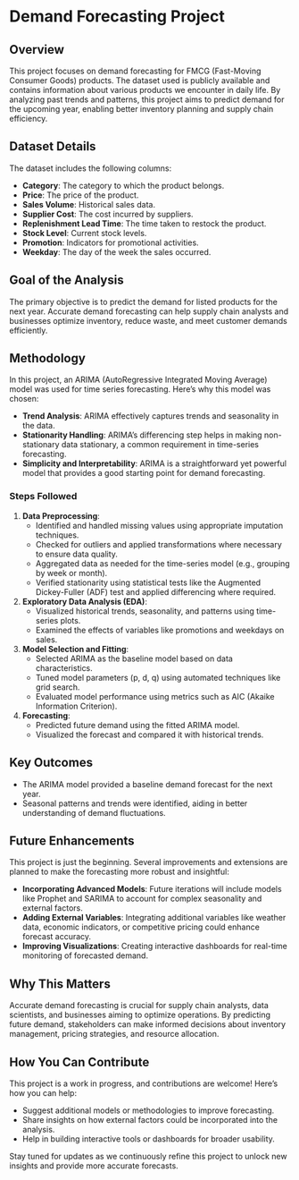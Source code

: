 # Demand Forecasting Project

## Overview
This project focuses on demand forecasting for FMCG (Fast-Moving Consumer Goods) products. The dataset used is publicly available and contains information about various products we encounter in daily life. By analyzing past trends and patterns, this project aims to predict demand for the upcoming year, enabling better inventory planning and supply chain efficiency.

## Dataset Details
The dataset includes the following columns:
- **Category**: The category to which the product belongs.
- **Price**: The price of the product.
- **Sales Volume**: Historical sales data.
- **Supplier Cost**: The cost incurred by suppliers.
- **Replenishment Lead Time**: The time taken to restock the product.
- **Stock Level**: Current stock levels.
- **Promotion**: Indicators for promotional activities.
- **Weekday**: The day of the week the sales occurred.

## Goal of the Analysis
The primary objective is to predict the demand for listed products for the next year. Accurate demand forecasting can help supply chain analysts and businesses optimize inventory, reduce waste, and meet customer demands efficiently.

## Methodology
In this project, an ARIMA (AutoRegressive Integrated Moving Average) model was used for time series forecasting. Here’s why this model was chosen:
- **Trend Analysis**: ARIMA effectively captures trends and seasonality in the data.
- **Stationarity Handling**: ARIMA’s differencing step helps in making non-stationary data stationary, a common requirement in time-series forecasting.
- **Simplicity and Interpretability**: ARIMA is a straightforward yet powerful model that provides a good starting point for demand forecasting.

### Steps Followed
1. **Data Preprocessing**:
   - Identified and handled missing values using appropriate imputation techniques.
   - Checked for outliers and applied transformations where necessary to ensure data quality.
   - Aggregated data as needed for the time-series model (e.g., grouping by week or month).
   - Verified stationarity using statistical tests like the Augmented Dickey-Fuller (ADF) test and applied differencing where required.
2. **Exploratory Data Analysis (EDA)**:
   - Visualized historical trends, seasonality, and patterns using time-series plots.
   - Examined the effects of variables like promotions and weekdays on sales.
3. **Model Selection and Fitting**:
   - Selected ARIMA as the baseline model based on data characteristics.
   - Tuned model parameters (p, d, q) using automated techniques like grid search.
   - Evaluated model performance using metrics such as AIC (Akaike Information Criterion).
4. **Forecasting**:
   - Predicted future demand using the fitted ARIMA model.
   - Visualized the forecast and compared it with historical trends.

## Key Outcomes
- The ARIMA model provided a baseline demand forecast for the next year.
- Seasonal patterns and trends were identified, aiding in better understanding of demand fluctuations.

## Future Enhancements
This project is just the beginning. Several improvements and extensions are planned to make the forecasting more robust and insightful:
- **Incorporating Advanced Models**: Future iterations will include models like Prophet and SARIMA to account for complex seasonality and external factors.
- **Adding External Variables**: Integrating additional variables like weather data, economic indicators, or competitive pricing could enhance forecast accuracy.
- **Improving Visualizations**: Creating interactive dashboards for real-time monitoring of forecasted demand.

## Why This Matters
Accurate demand forecasting is crucial for supply chain analysts, data scientists, and businesses aiming to optimize operations. By predicting future demand, stakeholders can make informed decisions about inventory management, pricing strategies, and resource allocation.

## How You Can Contribute
This project is a work in progress, and contributions are welcome! Here’s how you can help:
- Suggest additional models or methodologies to improve forecasting.
- Share insights on how external factors could be incorporated into the analysis.
- Help in building interactive tools or dashboards for broader usability.

Stay tuned for updates as we continuously refine this project to unlock new insights and provide more accurate forecasts.

